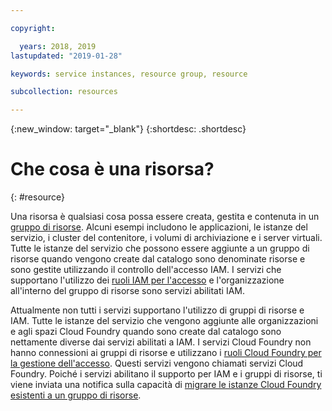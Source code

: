 ```yaml
---

copyright:

  years: 2018, 2019
lastupdated: "2019-01-28"

keywords: service instances, resource group, resource

subcollection: resources

---
```


{:new_window: target="_blank"}
{:shortdesc: .shortdesc}


# Che cosa è una risorsa?
{: #resource}

Una risorsa è qualsiasi cosa possa essere creata, gestita e contenuta in un [gruppo di risorse](/docs/resources?topic=resources-rgs). Alcuni esempi includono le applicazioni, le istanze del servizio, i cluster del contenitore, i volumi di archiviazione e i server virtuali. Tutte le istanze del servizio che possono essere aggiunte a un gruppo di risorse quando vengono create dal catalogo sono denominate risorse e sono gestite utilizzando il controllo dell'accesso IAM. I servizi che supportano l'utilizzo dei [ruoli IAM per l'accesso](/docs/iam?topic=iam-userroles#iamusermanrol) e l'organizzazione all'interno del gruppo di risorse sono servizi abilitati IAM.

Attualmente non tutti i servizi supportano l'utilizzo di gruppi di risorse e IAM. Tutte le istanze del servizio che vengono aggiunte alle organizzazioni e agli spazi Cloud Foundry quando sono create dal catalogo sono nettamente diverse dai servizi abilitati a IAM. I servizi Cloud Foundry non hanno connessioni ai gruppi di risorse e utilizzano i [ruoli Cloud Foundry per la gestione dell'accesso](/docs/iam?topic=iam-cfaccess#cfroles). Questi servizi vengono chiamati servizi Cloud Foundry. Poiché i servizi abilitano il supporto per IAM e i gruppi di risorse, ti viene inviata una notifica sulla capacità di [migrare le istanze Cloud Foundry esistenti a un gruppo di risorse](/docs/resources?topic=resources-migrate).
